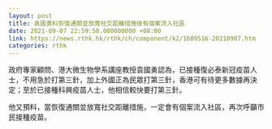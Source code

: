 ```yaml
---
layout: post
title: 袁國勇料恢復通關並放寬社交距離措施後有個案流入社區
date: 2021-09-07 22:59:50.000000000 +08:00
link: https://news.rthk.hk/rthk/ch/component/k2/1609516-20210907.htm
categories: rthk
---
```


政府專家顧問、港大微生物學系講座教授袁國勇認為，已接種復必泰新冠疫苗人士，不用急於打第三針，加上外國正為民眾打第三針，香港可有待更多數據再決定；至於已接種科興疫苗人士，他相信較快要打第三針。

他又預料，當恢復通關並放寬社交距離措施，一定會有個案流入社區，再次呼籲市民接種疫苗。
